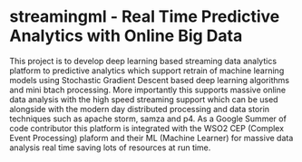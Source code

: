 # streamingml - Real Time Predictive Analytics with Online Big Data
This project is to develop deep learning based streaming data analytics platform to predictive analytics which support retrain of machine learning models using Stochastic Gradient Descent based deep learning algorithms and mini btach processing. More importantly this supports massive online data analysis with the high speed streaming support which can be used alongside with the modern day distributed processing and data storin techniques such as apache storm, samza and p4. As a Google Summer of code contributor this platform is integrated with the WSO2 CEP (Complex Event Processing) plaform and their ML (Machine Learner) for massive data analysis real time saving lots of resources at run time.
